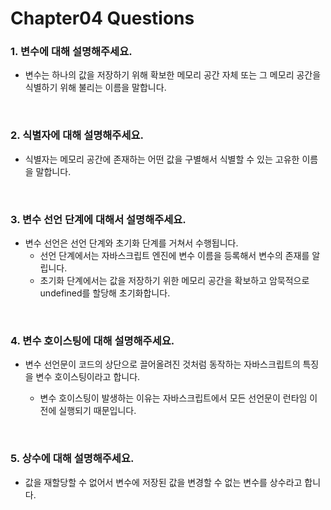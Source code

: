 # Chapter04 Questions

### 1. 변수에 대해 설명해주세요.

- 변수는 하나의 값을 저장하기 위해 확보한 메모리 공간 자체 또는 그 메모리 공간을 식별하기 위해 불리는 이름을 말합니다.

<br>

### 2. 식별자에 대해 설명해주세요.

- 식별자는 메모리 공간에 존재하는 어떤 값을 구별해서 식별할 수 있는 고유한 이름을 말합니다.

<br>

### 3. 변수 선언 단계에 대해서 설명해주세요.

- 변수 선언은 선언 단계와 초기화 단계를 거쳐서 수행됩니다.
  - 선언 단계에서는 자바스크립트 엔진에 변수 이름을 등록해서 변수의 존재를 알립니다.
  - 초기화 단계에서는 값을 저장하기 위한 메모리 공간을 확보하고 암묵적으로 undefined를 할당해 초기화합니다.

<br>

### 4. 변수 호이스팅에 대해 설명해주세요.

- 변수 선언문이 코드의 상단으로 끌어올려진 것처럼 동작하는 자바스크립트의 특징을 변수 호이스팅이라고 합니다.

  - 변수 호이스팅이 발생하는 이유는 자바스크립트에서 모든 선언문이 런타임 이전에 실행되기 때문입니다.

<br>

### 5. 상수에 대해 설명해주세요.

- 값을 재할당할 수 없어서 변수에 저장된 값을 변경할 수 없는 변수를 상수라고 합니다.
